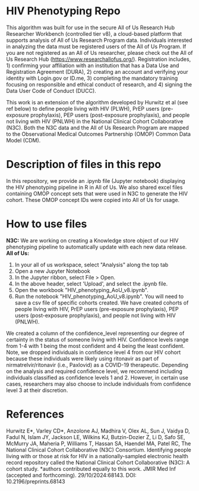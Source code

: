 # HIV Phenotyping Repo

This algorithm was built for use in the secure All of Us Research Hub Researcher Workbench (controlled tier v8), a cloud-based platform that supports analysis of All of Us Research Program data. Individuals interested in analyzing the data must be registered users of the All of Us Program. If you are not registered as an All of Us researcher, please check out the All of Us Research Hub (https://www.researchallofus.org/). Registration includes, 1) confirming your affiliation with an institution that has a Data Use and Registration Agreement (DURA), 2) creating an account and verifying your identity with Login.gov or ID.me, 3) completing the mandatory training focusing on responsible and ethical conduct of research, and 4) signing the Data User Code of Conduct (DUCC).

This work is an extension of the algorithm developed by Hurwitz et al (see ref below) to define people living with HIV (PLWH), PrEP users (pre-exposure prophylaxis), PEP users (post-exposure prophylaxis), and people not living with HIV (PNLWH) in the National Clinical Cohort Collaborative (N3C). Both the N3C data and the All of Us Research Program are mapped to the Observational Medical Outcomes Partnership (OMOP) Common Data Model (CDM).

# Description of files in this repo
In this repository, we provide an .ipynb file (Jupyter notebook) displaying the HIV phenotyping pipeline in R in All of Us. We also shared excel files containing OMOP concept sets that were used in N3C to generate the HIV cohort. These OMOP concept IDs were copied into All of Us for usage. 

# How to use files
**N3C:** We are working on creating a Knowledge store object of our HIV phenotyping pipeline to automatically update with each new data release. 
<br>
**All of Us:** 
<br>
1. In your all of us workspace, select "Analysis" along the top tab
2. Open a new Jupyter Notebook
3. In the Jupyter ribbon, select File > Open.
4. In the above header, select 'Upload', and select the .ipynb file.
5. Open the workbook "HIV_phenotyping_AoU_v8.ipynb".
6. Run the notebook "HIV_phenotyping_AoU_v8.ipynb". You will need to save a csv file of specific cohorts created. We have created cohorts of people living with HIV, PrEP users (pre-exposure prophylaxis), PEP users (post-exposure prophylaxis), and people not living with HIV (PNLWH).

We created a column of the confidence_level representing our degree of certainty in the status of someone living with HIV. Confidence levels range from 1-4 with 1 being the most confident and 4 being the least confident. Note, we dropped individuals in confidence level 4 from our HIV cohort because these individuals were likely using ritonavir as part of nirmatrelvir/ritonavir (i.e., Paxlovid) as a COVID-19 therapeutic. Depending on the analysis and required confidence level, we recommend including individuals classified as confidence levels 1 and 2. However, in certain use cases, researchers may also choose to include individuals from confidence level 3 at their discretion.

# References
Hurwitz E*, Varley CD*, Anzolone AJ, Madhira V, Olex AL, Sun J, Vaidya D, Fadul N, Islam JY, Jackson LE, Wilkins KJ, Butzin-Dozier Z, Li D, Safo SE, McMurry JA, Maheria P, Williams T, Hassan SA, Haendel MA, Patel RC, The National Clinical Cohort Collaborative (N3C) Consortium. Identifying people living with or those at risk for HIV in a nationally-sampled electronic health record repository called the National Clinical Cohort Collaborative (N3C): A cohort study. *authors contributed equally to this work. JMIR Med Inf (accepted and forthcoming). 29/10/2024:68143. DOI: 10.2196/preprints.68143  
